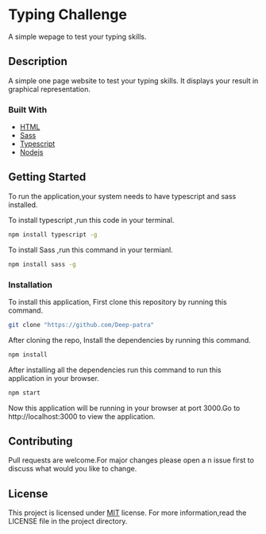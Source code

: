 # Typing  Challenge

A simple wepage to test your typing skills.

## Description

A simple one page website to test your typing skills\. It displays your result in graphical representation.

### Built With

* [HTML](https://html.com)
* [Sass](https://sass-lang.com)
* [Typescript](https://www.typesciptlang.org)
* [Nodejs](https://nodejs.org)

## Getting Started 

To run the application,your system needs to have typescript and sass installed.

To install typescript ,run this code in your terminal.
```bash
npm install typescript -g
```

To install Sass ,run this command in your termianl.

```bash
npm install sass -g
```

### Installation

To install this application, First clone this repository by running this command.

```bash
git clone "https://github.com/Deep-patra"
```
After cloning the repo, Install the dependencies by running this command.

```bash
npm install
```

After installing all the dependencies run this command to run this application in your browser.

```bash
npm start
```

Now this application will be running in your browser at port 3000.Go to http://localhost:3000 to view the application.


## Contributing

Pull requests are welcome.For major changes please open a n issue first to discuss what would you like to change.

## License

This project is licensed under [MIT](https://choosealicense.com/license/mit) license.
For more information,read the LICENSE file in the project directory.